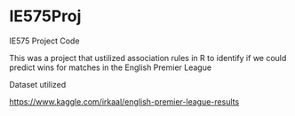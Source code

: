 # IE575Proj
IE575 Project Code

This was a project that ustilized association rules in R to identify if we could predict wins for matches in the English Premier League

Dataset utilized 

https://www.kaggle.com/irkaal/english-premier-league-results
